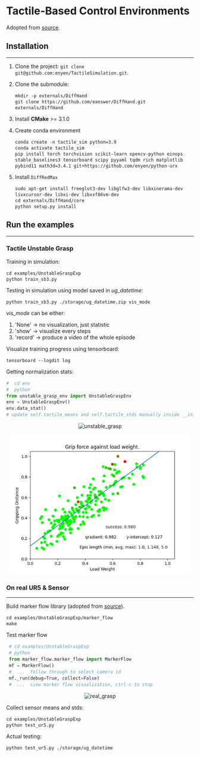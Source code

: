 # Tactile-Based Control Environments
Adopted from [source](https://github.com/eanswer/TactileSimulation).

## Installation

---

1. Clone the project: `git clone git@github.com:enyen/TactileSimulation.git`.
2. Clone the submodule:
   ```
   mkdir -p externals/DiffHand
   git clone https://github.com/eanswer/DiffHand.git externals/DiffHand
   ```

4. Install **CMake** >= 3.1.0

5. Create conda environment 

   ```
   conda create -n tactile_sim python=3.9
   conda activate tactile_sim
   pip install torch torchvision scikit-learn opencv-python einops stable_baselines3 tensorboard scipy pyyaml tqdm rich matplotlib pybind11 math3d=3.4.1 git+https://github.com/enyen/python-urx
   ```

6. Install `DiffRedMax`

   ```
   sudo apt-get install freeglut3-dev libglfw3-dev libxinerama-dev livxcursor-dev libxi-dev libxxf86vm-dev   
   cd externals/DiffHand/core
   python setup.py install
   ```

## Run the examples

---

### Tactile Unstable Grasp

Training in simulation:
```commandline
cd examples/UnstableGraspExp
python train_sb3.py
```

Testing in simulation using model saved in _ug_datetime_:
```commandline
python train_sb3.py ./storage/ug_datetime.zip vis_mode
```
_vis_mode_ can be either: 
1. 'None' -> no visualization, just statistic
2. 'show' -> visualize every steps
3. 'record' -> produce a video of the whole episode

Visualize training progress using tensorboard:
```commandline
tensorboard --logdit log
```

Getting normalization stats:
```python
#  cd env
#  python
from unstable_grasp_env import UnstableGraspEnv
env = UnstableGraspEnv()
env.data_stat()
# update self.tactile_means and self.tactile_stds manually inside __init__.
```



<p align="center">
    <img src="envs/assets/unstable_grasp/unstable_grasp.gif" alt="unstable_grasp" width="500" /></p>

<p align="center">
    <img src="examples/UnstableGraspExp/experiment/force_util.png" alt="force_utilization" width="500" /></p>


### On real UR5 & Sensor

---

Build marker flow library (adopted from [source](https://github.com/GelSight/tracking)).
```commandline
cd examples/UnstableGraspExp/marker_flow
make
```

Test marker flow 
```python
 # cd examples/UnstableGraspExp
 # python
 from marker_flow.marker_flow import MarkerFlow
 mf = MarkerFlow()
 #  ...  follow through to select camera id
 mf._run(debug=True, collect=False)
 #  ...  view marker flow visualization, ctrl-c to stop
```

<p align="center">
    <img src="examples/UnstableGraspExp/experiment/ug_real.gif" alt="real_grasp" width="500" /></p>

Collect sensor means and stds:
```commandline
cd examples/UnstableGraspExp
python test_ur5.py
```

Actual testing:
```commandline
python test_ur5.py ./storage/ug_datetime
```
